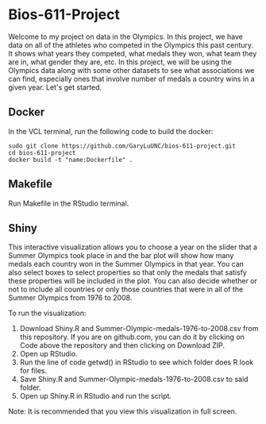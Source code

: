 # Bios-611-Project

Welcome to my project on data in the Olympics. In this project, we have data on all of the athletes who competed in the Olympics this past century. It shows what years they competed, what medals they won, what team they are in, what gender they are, etc. In this project, we will be using the Olympics data along  with some other datasets to see what associations we can find, especially ones that involve number of medals a country wins in a given year. Let's get started.

## Docker

In the VCL terminal, run the following code to build the docker:
```
sudo git clone https://github.com/GaryLuUNC/bios-611-project.git
cd bios-611-project
docker build -t "name:Dockerfile" .
```

## Makefile

Run Makefile in the RStudio terminal.

## Shiny

This interactive visualization allows you to choose a year on the slider that a Summer Olympics took place in and the bar plot will show how many medals each country won in the Summer Olympics in that year. You can also select boxes to select properties so that only the medals that satisfy these properties will be included in the plot. You can also decide whether or not to include all countries or only those countries that were in all of the Summer Olympics from 1976 to 2008.

To run the visualization:

1. Download Shiny.R and Summer-Olympic-medals-1976-to-2008.csv from this repository. If you are on github.com, you can do it by clicking on Code above the repository and then clicking on Download ZIP.
2. Open up RStudio.
3. Run the line of code getwd() in RStudio to see which folder does R look for files.
4. Save Shiny.R and Summer-Olympic-medals-1976-to-2008.csv to said folder.
5. Open up Shiny.R in RStudio and run the script.

Note: It is recommended that you view this visualization in full screen.

